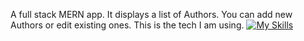 A full stack MERN app. It displays a list of Authors. You can add new Authors or edit existing ones. This is the tech I am using.
[![My Skills](https://skillicons.dev/icons?i=mongodb,express,bootstrap,react,nodejs)](https://skillicons.dev)
